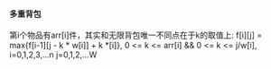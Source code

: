 #### 多重背包
第i个物品有arr[i]件，其实和无限背包唯一不同点在于k的取值上:
f[i][j] = max{f[i-1][j - k * w[i]] + k *[i]}, 0 <= k <= arr[i] && 0 <= k <= j/w[i],
i=0,1,2,3,...n j=0,1,2,...W